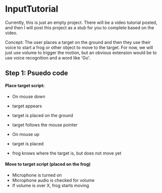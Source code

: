 # InputTutorial
Currently, this is just an empty project. There will be a video tutorial posted, and then I will post this project as a stub for you to complete based on the video.

Concept: The user places a target on the ground and then they use their voice to start a frog or other object to move to the target. For now, we will just use volume to trigger the motion, but an obvious extension would be to use voice recognition and a word like 'Go'.

## Step 1: Psuedo code

#### Place target script:

* On mouse down

 * target appears
 * target is placed on the ground
 * target follows the mouse pointer

* On mouse up
 * target is placed
 * frog knows where the target is, but does not move yet

#### Move to target script (placed on the frog)

* Microphone is turned on
* Microphone audio is checked for volume
* If volume is over X, frog starts moving


